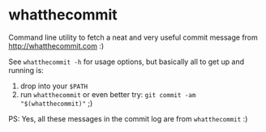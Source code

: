 whatthecommit
=============

Command line utility to fetch a neat and very useful commit message from http://whatthecommit.com :)

See `whatthecommit -h` for usage options, but basically all to get up and running is:

1. drop into your `$PATH`
2. run `whatthecommit` or even better try: `git commit -am "$(whatthecommit)"` ;)

PS: Yes, all these messages in the commit log are from `whatthecommit` :)